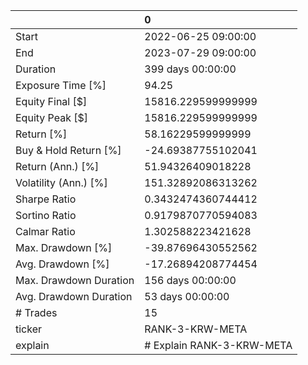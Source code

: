 |                        | 0                         |
|:-----------------------|:--------------------------|
| Start                  | 2022-06-25 09:00:00       |
| End                    | 2023-07-29 09:00:00       |
| Duration               | 399 days 00:00:00         |
| Exposure Time [%]      | 94.25                     |
| Equity Final [$]       | 15816.229599999999        |
| Equity Peak [$]        | 15816.229599999999        |
| Return [%]             | 58.16229599999999         |
| Buy & Hold Return [%]  | -24.69387755102041        |
| Return (Ann.) [%]      | 51.94326409018228         |
| Volatility (Ann.) [%]  | 151.32892086313262        |
| Sharpe Ratio           | 0.3432474360744412        |
| Sortino Ratio          | 0.9179870770594083        |
| Calmar Ratio           | 1.302588223421628         |
| Max. Drawdown [%]      | -39.87696430552562        |
| Avg. Drawdown [%]      | -17.26894208774454        |
| Max. Drawdown Duration | 156 days 00:00:00         |
| Avg. Drawdown Duration | 53 days 00:00:00          |
| # Trades               | 15                        |
| ticker                 | RANK-3-KRW-META           |
| explain                | # Explain RANK-3-KRW-META |